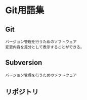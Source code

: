 # Git用語集
  ## Git
    バージョン管理を行うためのソフトウェア
    変更内容を差分として表示することができる。
  
  ## Subversion
    バージョン管理を行うためのソフトウェア
  
  ## リポジトリ
    

